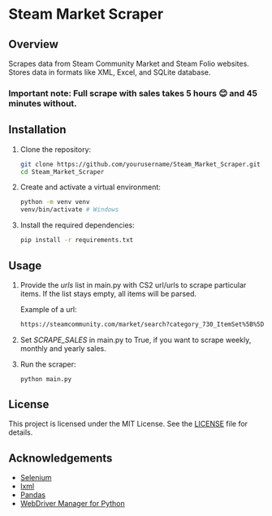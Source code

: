 # Steam Market Scraper

## Overview
Scrapes data from Steam Community Market and Steam Folio websites. Stores data in formats like XML, Excel, and SQLite database.

### Important note: Full scrape with sales takes 5 hours 😊 and 45 minutes without.

## Installation
1. Clone the repository:
    ```sh
    git clone https://github.com/yourusername/Steam_Market_Scraper.git
    cd Steam_Market_Scraper
    ```

2. Create and activate a virtual environment:
    ```sh
    python -m venv venv
    venv/bin/activate # Windows
    ```

3. Install the required dependencies:
    ```sh
    pip install -r requirements.txt
    ```

## Usage


1. Provide the *urls* list in main.py with CS2 url/urls to scrape particular items. If the list stays empty, all items will be parsed.

    Example of a url:
    ```sh 
    https://steamcommunity.com/market/search?category_730_ItemSet%5B%5D=tag_set_op10_characters&category_730_ProPlayer%5B%5D=any&category_730_StickerCapsule%5B%5D=any&category_730_Tournament%5B%5D=any&category_730_TournamentTeam%5B%5D=any&category_730_Type%5B%5D=any&category_730_Weapon%5B%5D=any&appid=730
    ```

2. Set *SCRAPE_SALES* in main.py to True, if you want to scrape weekly, monthly and yearly sales.

3. Run the scraper:
    ```sh
    python main.py
    ```

## License
This project is licensed under the MIT License. See the [LICENSE](chromedriver/LICENSE.chromedriver) file for details.

## Acknowledgements
- [Selenium](https://www.selenium.dev/)
- [lxml](https://lxml.de/)
- [Pandas](https://pandas.pydata.org/)
- [WebDriver Manager for Python](https://github.com/SergeyPirogov/webdriver_manager)